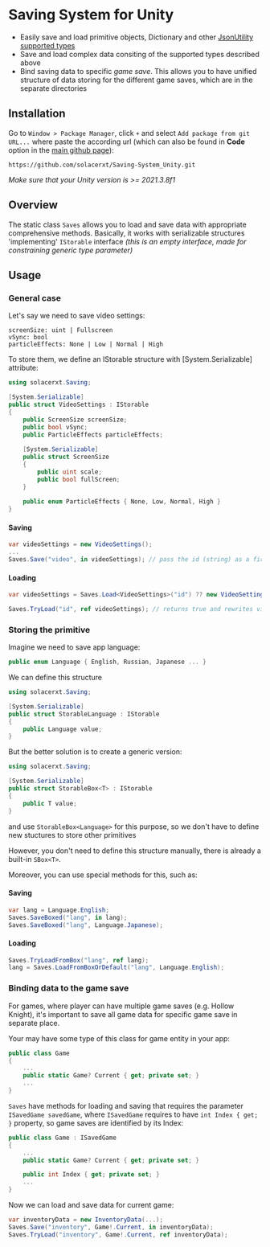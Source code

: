 # Saving System for Unity

* Easily save and load primitive objects, Dictionary and other [JsonUtility supported types](https://docs.unity3d.com/2020.1/Documentation/Manual/JSONSerialization.html)
* Save and load complex data consiting of the supported types described above
* Bind saving data to specific _game save_. This allows you to have unified structure of data storing for the different game saves, which are in the separate directories

## Installation

Go to `Window > Package Manager`, click `+` and select `Add package from git URL...` where paste the according url (which can also be found in __Code__ option in the [main github page](https://github.com/solacerxt/Saving-System_Unity)):
```
https://github.com/solacerxt/Saving-System_Unity.git
```

_Make sure that your Unity version is >= 2021.3.8f1_

## Overview
The static class `Saves` allows you to load and save data with appropriate comprehensive methods. Basically, it works with serializable structures 'implementing' `IStorable` interface _(this is an empty interface, made for constraining generic type parameter)_

## Usage
### General case
Let's say we need to save video settings:
```
screenSize: uint | Fullscreen
vSync: bool
particleEffects: None | Low | Normal | High
```

To store them, we define an IStorable structure with [System.Serializable] attribute:
```csharp
using solacerxt.Saving;

[System.Serializable]
public struct VideoSettings : IStorable
{
    public ScreenSize screenSize;
    public bool vSync;
    public ParticleEffects particleEffects;
    
    [System.Serializable]
    public struct ScreenSize
    {
        public uint scale;
        public bool fullScreen;
    }
    
    public enum ParticleEffects { None, Low, Normal, High }
}
```

#### Saving
```csharp
var videoSettings = new VideoSettings();
...
Saves.Save("video", in videoSettings); // pass the id (string) as a first parameter
```

#### Loading
```csharp
var videoSettings = Saves.Load<VideoSettings>("id") ?? new VideoSettings(); // nullable version

Saves.TryLoad("id", ref videoSettings); // returns true and rewrites videoSettings if success, false otherwise
```

### Storing the primitive
Imagine we need to save app language:
```csharp
public enum Language { English, Russian, Japanese ... }
```
We can define this structure
```csharp
using solacerxt.Saving;

[System.Serializable]
public struct StorableLanguage : IStorable
{
    public Language value;
}
```
But the better solution is to create a generic version:
```csharp
using solacerxt.Saving;

[System.Serializable]
public struct StorableBox<T> : IStorable
{
    public T value;
}
```
and use `StorableBox<Language>` for this purpose, so we don't have to define new stuctures to store other primitives

However, you don't need to define this structure manually, there is already a built-in `SBox<T>`. 

Moreover, you can use special methods for this, such as:
#### Saving
```csharp
var lang = Language.English;
Saves.SaveBoxed("lang", in lang);
Saves.SaveBoxed("lang", Language.Japanese);
```
#### Loading
```csharp
Saves.TryLoadFromBox("lang", ref lang);
lang = Saves.LoadFromBoxOrDefault("lang", Language.English);
```
### Binding data to the game save
For games, where player can have multiple game saves (e.g. Hollow Knight), it's important to save all game data for specific game save in separate place. 

Your may have some type of this class for game entity in your app:
```csharp
public class Game
{
    ...
    public static Game? Current { get; private set; }
    ...
}
```

`Saves` have methods for loading and saving that requires the parameter `ISavedGame savedGame`, where `ISavedGame` requires to have `int Index { get; }` property, so game saves are identified by its Index:
```csharp
public class Game : ISavedGame
{
    ...
    public static Game? Current { get; private set; }

    public int Index { get; private set; }
    ...
}
```
Now we can load and save data for current game:
```csharp
var inventoryData = new InventoryData(...);
Saves.Save("inventory", Game!.Current, in inventoryData);
Saves.TryLoad("inventory", Game!.Current, ref inventoryData);
```
